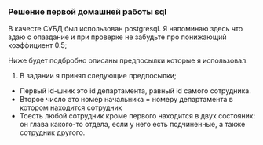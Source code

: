 ### Pешение первой домашней работы sql
В качесте СУБД был использован postgresql. Я напоминаю здесь что здаю с опаздание и при проверке не забудьте про понижающий коэффициент 0.5;

Ниже будет подбробно описаны предпосылки которые я использовал.

1. В задании я принял следующие предпосылки; 
- Первый id-шник это id департамента, равный id самого сотрудника.
- Второе число это номер начальника = номеру департамента в котором находится сотрудник
- Тоесть любой сотрудник кроме первого находится в двух состояних: он глава какого-то отдела, если у него есть подчиненные, а также сотрудник другого.
